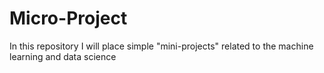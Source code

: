 # Micro-Project
In this repository I will place simple "mini-projects" related to the  machine learning and data science
